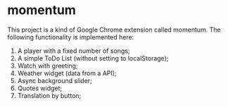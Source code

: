 # momentum
This project is a kind of Google Сhrome extension called momentum.
The following functionality is implemented here:
1. A player with a fixed number of songs;
2. A simple ToDo List (without setting to localStorage);
3. Watch with greeting;
4. Weather widget (data from a API);
5. Async background slider;
6. Quotes widget;
7. Translation by button;
